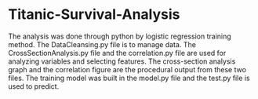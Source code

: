 # Titanic-Survival-Analysis
The analysis was done through python by logistic regression training method. The DataCleansing.py file is to manage data. The CrossSectionAnalysis.py file and the correlation.py file are used for analyzing variables and selecting features. The cross-section analysis graph and the correlation figure are the procedural output from these two files. The training model was built in the model.py file and the test.py file is used to predict.
